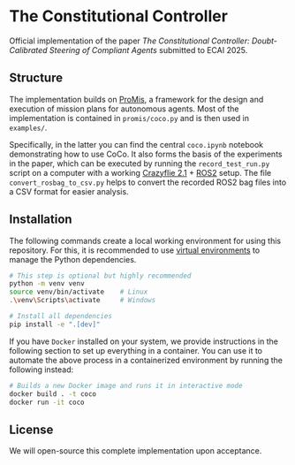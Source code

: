 # The Constitutional Controller

Official implementation of the paper *The Constitutional Controller: Doubt-Calibrated Steering of Compliant Agents* submitted to ECAI 2025.

## Structure

The implementation builds on [ProMis](https://github.com/HRI-EU/ProMis), a framework for the design and execution of mission plans for autonomous agents.
Most of the implementation is contained in `promis/coco.py` and is then used in `examples/`.

Specifically, in the latter you can find the central `coco.ipynb` notebook demonstrating how to use CoCo.
It also forms the basis of the experiments in the paper, which can be executed by running the `record_test_run.py` script on a computer with a working [Crazyflie 2.1](https://www.bitcraze.io/products/old-products/crazyflie-2-1/) + [ROS2](docs.ros.org/en/rolling) setup.
The file `convert_rosbag_to_csv.py` helps to convert the recorded ROS2 bag files into a CSV format for easier analysis.

## Installation

The following commands create a local working environment for using this repository.
For this, it is recommended to use [virtual environments](https://docs.python.org/3/library/venv.html) to manage the Python dependencies.

```bash
# This step is optional but highly recommended
python -m venv venv
source venv/bin/activate    # Linux
.\venv\Scripts\activate     # Windows

# Install all dependencies
pip install -e ".[dev]"
```

If you have `Docker` installed on your system, we provide instructions in the following section to set up everything in a container.
You can use it to automate the above process in a containerized environment by running the following instead:

```bash
# Builds a new Docker image and runs it in interactive mode
docker build . -t coco
docker run -it coco
```

## License

We will open-source this complete implementation upon acceptance.
